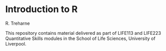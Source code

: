 # Introduction to R

R. Treharne

This repository contains material delivered as part of LIFE113 and LIFE223 Quantitative Skills modules in the School of Life Sciences, University of Liverpool.
